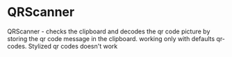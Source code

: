 # QRScanner

QRScanner - checks the clipboard and decodes the qr code picture by storing the qr code message in the clipboard.
working only with defaults qr-codes. Stylized qr codes doesn't work
